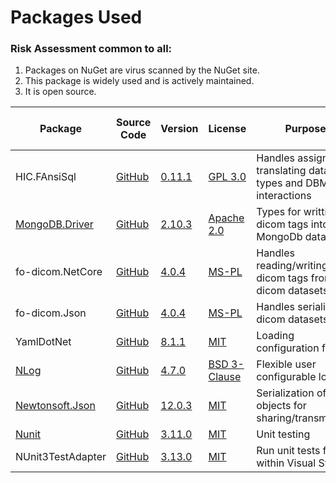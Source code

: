 

# Packages Used

### Risk Assessment common to all:
1. Packages on NuGet are virus scanned by the NuGet site.
2. This package is widely used and is actively maintained.
3. It is open source.

| Package | Source Code | Version | License | Purpose | Additional Risk Assessment |
| ------- | ------------| --------| ------- | ------- | -------------------------- |
| HIC.FAnsiSql |[GitHub](https://github.com/HicServices/FAnsiSql) | [0.11.1](https://www.nuget.org/packages/HIC.FansiSql/0.11.1) | [GPL 3.0](https://www.gnu.org/licenses/gpl-3.0.html) | Handles assigning translating database types and DBMS interactions|
|[MongoDB.Driver](https://docs.mongodb.com/ecosystem/drivers/csharp/)| [GitHub](https://github.com/mongodb/mongo-csharp-driver) |[2.10.3](https://www.nuget.org/packages/MongoDB.Driver/2.10.3)| [Apache 2.0](http://www.apache.org/licenses/LICENSE-2.0) | Types for writting dicom tags into MongoDb databases|
| fo-dicom.NetCore | [GitHub](https://github.com/fo-dicom/fo-dicom) |[4.0.4](https://www.nuget.org/packages/fo-dicom.NetCore/4.0.4)|[MS-PL](https://opensource.org/licenses/MS-PL) | Handles reading/writing dicom tags from dicom datasets | |
| fo-dicom.Json | [GitHub](https://github.com/fo-dicom/fo-dicom) |[4.0.4](https://www.nuget.org/packages/fo-dicom.Json/4.0.4)|[MS-PL](https://opensource.org/licenses/MS-PL) | Handles serializing dicom datasets | |
| YamlDotNet | [GitHub](https://github.com/aaubry/YamlDotNet)  | [8.1.1](https://www.nuget.org/packages/YamlDotNet/8.1.1) | [MIT](https://opensource.org/licenses/MIT) |Loading configuration files|
| [NLog](https://nlog-project.org/) | [GitHub](https://github.com/NLog/NLog) | [4.7.0](https://www.nuget.org/packages/NLog/4.7.0) | [BSD 3-Clause](https://github.com/NLog/NLog/blob/dev/LICENSE.txt) | Flexible user configurable logging | |
| [Newtonsoft.Json](https://www.newtonsoft.com/json) | [GitHub](https://github.com/JamesNK/Newtonsoft.Json) | [12.0.3](https://www.nuget.org/packages/Newtonsoft.Json/12.0.3) | [MIT](https://opensource.org/licenses/MIT) | Serialization of objects for sharing/transmission |
| [Nunit](https://nunit.org/) |[GitHub](https://github.com/nunit/nunit) | [3.11.0](https://www.nuget.org/packages/NUnit/3.11.0) | [MIT](https://opensource.org/licenses/MIT) | Unit testing |
| NUnit3TestAdapter | [GitHub](https://github.com/nunit/nunit3-vs-adapter)| [3.13.0](https://www.nuget.org/packages/NUnit3TestAdapter/3.13.0) | [MIT](https://opensource.org/licenses/MIT) | Run unit tests from within Visual Studio |
